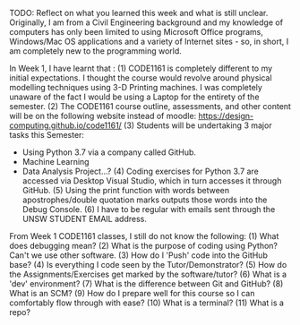 TODO: Reflect on what you learned this week and what is still unclear.
Originally, I am from a Civil Engineering background and my knowledge of computers has only been limited to using Microsoft Office programs, Windows/Mac OS applications and a variety of Internet sites - so, in short, I am completely new to the programming world.

In Week 1, I have learnt that :
(1) CODE1161 is completely different to my initial expectations. I thought the course would revolve around physical modelling techniques using 3-D Printing machines. I was completely unaware of the fact I would be using a Laptop for the entirety of the semester.
(2) The CODE1161 course outline, assessments, and other content will be on the following website instead of moodle: https://design-computing.github.io/code1161/
(3) Students will be undertaking 3 major tasks this Semester: 
- Using Python 3.7 via a company called GitHub. 
- Machine Learning
- Data Analysis Project...?
(4) Coding exercises for Python 3.7 are accessed via Desktop Visual Studio, which in turn accesses it through GitHub. 
(5) Using the print function with words between apostrophes/double quotation marks outputs those words into the Debug Console. 
(6) I have to be regular with emails sent through the UNSW STUDENT EMAIL address. 

From Week 1 CODE1161 classes, I still do not know the following:
(1) What does debugging mean?
(2) What is the purpose of coding using Python? Can't we use other software. 
(3) How do I 'Push' code into the GitHub base?
(4) Is everything I code seen by the Tutor/Demonstrator?
(5) How do the Assignments/Exercises get marked by the software/tutor?
(6) What is a 'dev' environment?
(7) What is the difference between Git and GitHub?
(8) What is an SCM?
(9) How do I prepare well for this course so I can comfortably flow through with ease? 
(10) What is a terminal?
(11) What is a repo?
